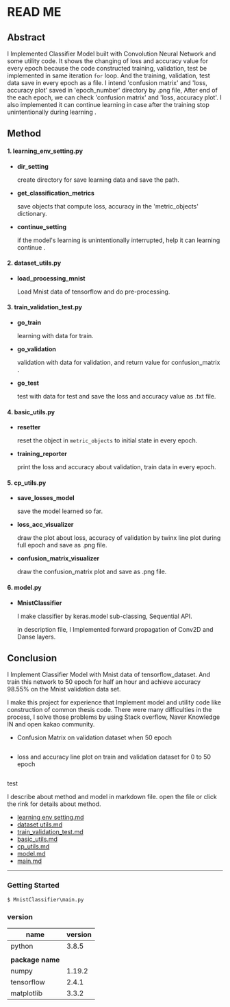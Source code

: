 # READ ME

## Abstract

I Implemented Classifier Model built with Convolution Neural Network and some utility code. It shows the changing of loss and accuracy value for every epoch because the code constructed training, validation, test be implemented in same iteration `for` loop.  And the training, validation, test data save in every epoch as a file. I intend  'confusion matrix' and  'loss, accuracy plot'  saved in 'epoch_number' directory by .png file, After end of the each epoch, we can check 'confusion matrix' and  'loss, accuracy plot'. I also implemented it can continue learning in case after the training stop unintentionally during learning .





## Method

#### 1. learning_env_setting.py

- **dir_setting**

  create directory for save learning data and save the path.

- **get_classification_metrics**

  save objects that compute loss, accuracy in the 'metric_objects' dictionary.

- **continue_setting**

  if the model's learning is unintentionally interrupted, help it can learning continue .

  

#### 2. dataset_utils.py

- **load_processing_mnist**

  Load Mnist data of tensorflow and do pre-processing.



#### 3. train_validation_test.py

- **go_train**

  learning with data for train.

- **go_validation**

  validation with data for validation, and return value for confusion_matrix .

- **go_test**

  test with data for test and save the loss and accuracy value as .txt file.

  

#### 4. basic_utils.py

- **resetter**

  reset the object in `metric_objects` to initial state in every epoch.

- **training_reporter**

  print the loss and accuracy about validation, train data in every epoch.

  

#### 5. cp_utils.py

- **save_losses_model**

  save the model learned so far.

- **loss_acc_visualizer**

  draw the plot about loss, accuracy of validation by twinx line plot during full epoch and save as .png file.

- **confusion_matrix_visualizer**

  draw the confusion_matrix plot and save as .png file.




#### 6. model.py

- **MnistClassifier**

  I make classifier by keras.model sub-classing, Sequential API.

  in description file, I Implemented forward propagation of Conv2D and Danse layers.





## Conclusion

I Implement Classifier Model with Mnist data of tensorflow_dataset. And train this network to 50 epoch for half an hour and achieve accuracy 98.55% on the Mnist validation data set.

I make this project for experience that Implement model and utility code like construction of common thesis code. There were many difficulties in the process, I solve those problems by using Stack overflow, Naver Knowledge IN and open kakao community.



- Confusion Matrix on validation dataset when 50 epoch 



![]()

- loss and accuracy line plot on train and validation dataset for 0 to 50 epoch

![]()

test

I describe about method and model in markdown file.  open the file or click the rink for details about method.

- [learning env setting.md](https://github.com/HibernationNo1/project_Mnist_Classifier/blob/master/method_description/learning%20env%20setting.md)
- [dataset utils.md](https://github.com/HibernationNo1/project_Mnist_Classifier/blob/master/method_description/dataset%20utils.md)
- [train_validation_test.md](https://github.com/HibernationNo1/project_Mnist_Classifier/blob/master/method_description/train_validation_test.md)
- [basic_utils.md](https://github.com/HibernationNo1/project_Mnist_Classifier/blob/master/method_description/basic_utils.md)
- [cp_utils.md](https://github.com/HibernationNo1/project_Mnist_Classifier/blob/master/method_description/cp_utils.md)
- [model.md](https://github.com/HibernationNo1/project_Mnist_Classifier/blob/master/method_description/Model.md)
- [main.md](https://github.com/HibernationNo1/project_Mnist_Classifier/blob/master/method_description/main.md)



---



### Getting Started

```
$ MnistClassifier\main.py
```



### version

| name             | version |
| ---------------- | ------- |
| python           | 3.8.5   |
|                  |         |
| **package name** |         |
| numpy            | 1.19.2  |
| tensorflow       | 2.4.1   |
| matplotlib       | 3.3.2   |


